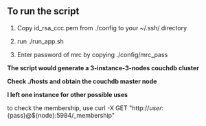 


## To run the script

1. Copy id_rsa_ccc.pem from ./config to your ~/.ssh/ directory

2. run ./run_app.sh

3. Enter password of mrc by copying ./config/mrc_pass


**The script would generate a 3-instance-3-nodes couchdb cluster**

**Check ./hosts and obtain the couchdb master node**

**I left one instance for other possible uses**


to check the membership, use curl -X GET "http://${user}:${pass}@${node}:5984/_membership"

